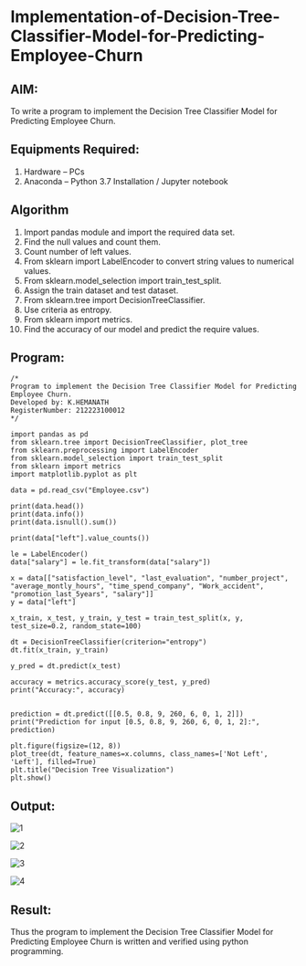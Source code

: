 # Implementation-of-Decision-Tree-Classifier-Model-for-Predicting-Employee-Churn

## AIM:
To write a program to implement the Decision Tree Classifier Model for Predicting Employee Churn.

## Equipments Required:
1. Hardware – PCs
2. Anaconda – Python 3.7 Installation / Jupyter notebook

## Algorithm
1. Import pandas module and import the required data set.
2. Find the null values and count them.
3. Count number of left values.
4. From sklearn import LabelEncoder to convert string values to numerical values.
5. From sklearn.model_selection import train_test_split.
6. Assign the train dataset and test dataset.
7. From sklearn.tree import DecisionTreeClassifier.
8. Use criteria as entropy.
9. From sklearn import metrics.
10. Find the accuracy of our model and predict the require values. 

## Program:
```
/*
Program to implement the Decision Tree Classifier Model for Predicting Employee Churn.
Developed by: K.HEMANATH
RegisterNumber: 212223100012
*/
```
```
import pandas as pd
from sklearn.tree import DecisionTreeClassifier, plot_tree
from sklearn.preprocessing import LabelEncoder
from sklearn.model_selection import train_test_split
from sklearn import metrics
import matplotlib.pyplot as plt

data = pd.read_csv("Employee.csv")

print(data.head())
print(data.info())
print(data.isnull().sum())

print(data["left"].value_counts())

le = LabelEncoder()
data["salary"] = le.fit_transform(data["salary"])

x = data[["satisfaction_level", "last_evaluation", "number_project", "average_montly_hours", "time_spend_company", "Work_accident", "promotion_last_5years", "salary"]]
y = data["left"]

x_train, x_test, y_train, y_test = train_test_split(x, y, test_size=0.2, random_state=100)

dt = DecisionTreeClassifier(criterion="entropy")
dt.fit(x_train, y_train)

y_pred = dt.predict(x_test)

accuracy = metrics.accuracy_score(y_test, y_pred)
print("Accuracy:", accuracy)


prediction = dt.predict([[0.5, 0.8, 9, 260, 6, 0, 1, 2]])
print("Prediction for input [0.5, 0.8, 9, 260, 6, 0, 1, 2]:", prediction)

plt.figure(figsize=(12, 8))
plot_tree(dt, feature_names=x.columns, class_names=['Not Left', 'Left'], filled=True)
plt.title("Decision Tree Visualization")
plt.show()
```

## Output:
![1](https://github.com/user-attachments/assets/f38fe070-ea1f-409d-ae75-fa99af4dd4d1)

![2](https://github.com/user-attachments/assets/50a09662-56f5-4530-9f6a-eca348c23701)

![3](https://github.com/user-attachments/assets/159ba0cc-1c4a-4d88-af3d-c16169c1d181)

![4](https://github.com/user-attachments/assets/42fe950c-6ed8-4327-98b2-71915d54e18c)


## Result:
Thus the program to implement the  Decision Tree Classifier Model for Predicting Employee Churn is written and verified using python programming.
